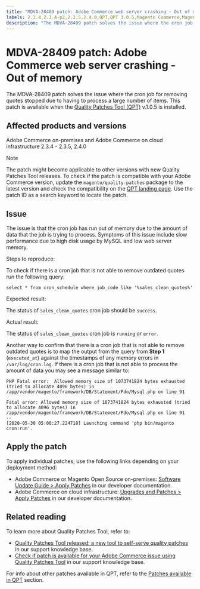 ```yaml
---
title: "MDVA-28409 patch: Adobe Commerce web server crashing - Out of memory"
labels: 2.3.4,2.3.4-p2,2.3.5,2.4.0,QPT,QPT 1.0.5,Magento Commerce,Magento Commerce Cloud,Quality Patches,Adobe Commerce,on-premises,cloud infrastructure, Tool,cron,memory,out of memory,quote,support tools
description: "The MDVA-28409 patch solves the issue where the cron job for removing quotes stopped due to having to process a large number of items. This patch is available when the [Quality Patches Tool (QPT)](https://devdocs.magento.com/guides/v2.4/comp-mgr/patching.html#mqp) v.1.0.5 is installed."
---
```


# MDVA-28409 patch: Adobe Commerce web server crashing - Out of memory

The MDVA-28409 patch solves the issue where the cron job for removing quotes stopped due to having to process a large number of items. This patch is available when the [Quality Patches Tool (QPT)](https://devdocs.magento.com/guides/v2.4/comp-mgr/patching.html#mqp) v.1.0.5 is installed.

## Affected products and versions

Adobe Commerce on-premises and Adobe Commerce on cloud infrastructure 2.3.4 - 2.3.5, 2.4.0

>[!NOTE]
>
>The patch might become applicable to other versions with new Quality Patches Tool releases. To check if the patch is compatible with your Adobe Commerce version, update the `magento/quality-patches` package to the latest version and check the compatibility on the [QPT landing page](https://devdocs.magento.com/quality-patches/tool.html#patch-grid). Use the patch ID as a search keyword to locate the patch.

## Issue

The issue is that the cron job has run out of memory due to the amount of data that the job is trying to process. Symptoms of this issue include slow performance due to high disk usage by MySQL and low web server memory.

 <span class="wysiwyg-underline">Steps to reproduce:</span>

To check if there is a cron job that is not able to remove outdated quotes run the following query:

```clike
select * from cron_schedule where job_code like '%sales_clean_quotes%'
```

 <span class="wysiwyg-underline">Expected result:</span>

The status of `sales_clean_quotes` cron job should be `success`.

<span class="wysiwyg-underline">Actual result:</span>

The status of `sales_clean_quotes` cron job is `running` or `error`.

Another way to confirm that there is a cron job that is not able to remove outdated quotes is to map the output from the query from **Step 1** (`executed_at`) against the timestamps of any memory errors in `/var/log/cron.log`. If there is a cron job that is not able to process the amount of data you may see a message similar to:

```clike
PHP Fatal error:  Allowed memory size of 1073741824 bytes exhausted (tried to allocate 4096 bytes) in /app/vendor/magento/framework/DB/Statement/Pdo/Mysql.php on line 91

Fatal error: Allowed memory size of 1073741824 bytes exhausted (tried to allocate 4096 bytes) in /app/vendor/magento/framework/DB/Statement/Pdo/Mysql.php on line 91
--
[2020-05-30 05:00:27.224718] Launching command 'php bin/magento cron:run'.
```

## Apply the patch

To apply individual patches, use the following links depending on your deployment method:

* Adobe Commerce or Magento Open Source on-premises: [Software Update Guide > Apply Patches](https://devdocs.magento.com/guides/v2.4/comp-mgr/patching/mqp.html) in our developer documentation.
* Adobe Commerce on cloud infrastructure: [Upgrades and Patches > Apply Patches](https://devdocs.magento.com/cloud/project/project-patch.html) in our developer documentation.

## Related reading

To learn more about Quality Patches Tool, refer to:

* [Quality Patches Tool released: a new tool to self-serve quality patches](https://support.magento.com/hc/en-us/articles/360047139492) in our support knowledge base.
* [Check if patch is available for your Adobe Commerce issue using Quality Patches Tool](https://support.magento.com/hc/en-us/articles/360047125252) in our support knowledge base.

For info about other patches available in QPT, refer to the [Patches available in QPT](https://support.magento.com/hc/en-us/sections/360010506631-Patches-available-in-MQP-tool-) section.